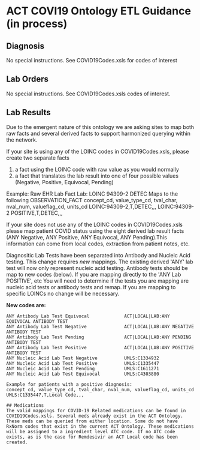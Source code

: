 # ACT COVI19 Ontology ETL Guidance (in process)
## Diagnosis
No special instructions. See COVID19Codes.xsls for codes of interest

## Lab Orders
No special instructions. See COVID19Codes.xsls codes of interest.

## Lab Results
Due to the emergent nature of this ontology we are asking sites to map both raw facts and several derived facts to support harmonized querying within the network.

If your site is using any of the LOINC codes in COVID19Codes.xsls, please create two separate facts 
1) a fact using the LOINC code with raw value as you would normally 
2) a fact that translates the lab result into one of four possible values (Negative, Positive, Equivocal, Pending) 

Example: Raw EHR Lab Fact Lab: LOINC 94309-2 DETEC
Maps to the following OBSERVATION_FACT
concept_cd, value_type_cd, tval_char, nval_num, valueflag_cd, units_cd 
LOINC:94309-2,T,DETEC,,,
LOINC:94309-2 POSITIVE,T,DETEC,,,

If your site does not use any of the LOINC codes in COVID19Codes.xsls please map patient COVID status using the eight derived lab result facts (ANY Negative, ANY Positive, ANY Equivocal, ANY Pending).This information can come from local codes, extraction from patient notes, etc. 

Diagnositic Lab Tests have been separated into Antibody and Nucleic Acid testing. This change requires *new* mappings. The existing derived 'ANY' lab test will now only represent nucleic acid testing. Antibody tests should be map to new codes (below).  If you are mapping directly to the 'ANY Lab POSITIVE', etc You will need to determine if the tests you are mapping are nucleic acid tests or antibody tests and remap. If you are mapping to specific LOINCs no change will be necessary. 

**New codes are:**
```
ANY Antibody Lab Test Equivocal	            ACT|LOCAL|LAB:ANY EQUIVOCAL ANTIBODY TEST
ANY Antibody Lab Test Negative	            ACT|LOCAL|LAB:ANY NEGATIVE ANTIBODY TEST
ANY Antibody Lab Test Pending               ACT|LOCAL|LAB:ANY PENDING ANTIBODY TEST
ANY Antibody Lab Test Positive	            ACT|LOCAL|LAB:ANY POSITIVE ANTIBODY TEST
ANY Nucleic Acid Lab Test Negative          UMLS:C1334932
ANY Nucleic Acid Lab Test Positive          UMLS:C1335447
ANY Nucleic Acid Lab Test Pending           UMLS:C1611271
ANY Nucleic Acid Lab Test Equivocal         UMLS:C4303880

Example for patients with a positive diagnosis:
concept_cd, value_type_cd, tval_char, nval_num, valueflag_cd, units_cd 
UMLS:C1335447,T,Local Code,,,

## Medications
The valid mappings for COVID-19 Related medications can be found in COVID19Codes.xsls. Several meds already exist in the ACT Ontology. These meds can be queried from either location. Some do not have RxNorm codes that exist in the current ACT Ontology. These medications will be assigned to a ingredient level ATC code. If no ATC code exists, as is the case for Remdesivir an ACT Local code has been created. 

